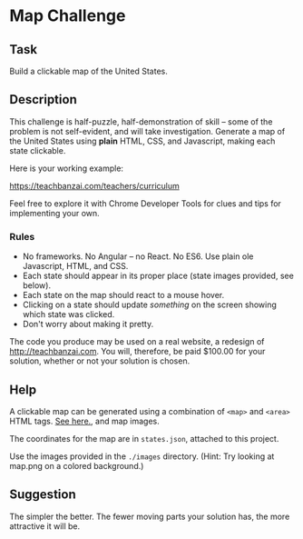 # Map Challenge

## Task

Build a clickable map of the United States.

## Description

This challenge is half-puzzle, half-demonstration of skill – some of the problem is not self-evident, and will take investigation. Generate a map of the United States using **plain** HTML, CSS, and Javascript, making each state clickable.

Here is your working example:

https://teachbanzai.com/teachers/curriculum

Feel free to explore it with Chrome Developer Tools for clues and tips for implementing your own.

### Rules

* No frameworks. No Angular – no React. No ES6. Use plain ole Javascript, HTML, and CSS.
* Each state should appear in its proper place (state images provided, see below).
* Each state on the map should react to a mouse hover.
* Clicking on a state should update _something_ on the screen showing which state was clicked.
* Don't worry about making it pretty.

The code you produce may be used on a real website, a redesign of http://teachbanzai.com. You will, therefore, be paid $100.00 for your solution, whether or not your solution is chosen.

## Help

A clickable map can be generated using a combination of `<map>` and `<area>` HTML tags. [See here.](http://www.w3schools.com/tags/tag_area.asp), and map images.

The coordinates for the map are in `states.json`, attached to this project.

Use the images provided in the `./images` directory. (Hint: Try looking at map.png on a colored background.)

## Suggestion

The simpler the better. The fewer moving parts your solution has, the more attractive it will be.
